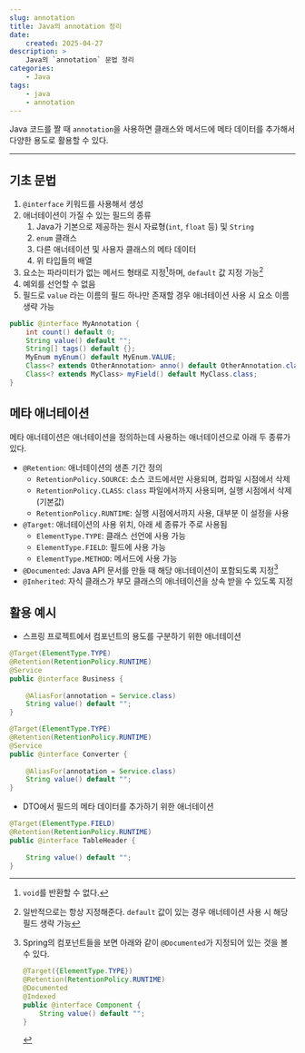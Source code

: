 ```yaml
---
slug: annotation
title: Java의 annotation 정리
date:
    created: 2025-04-27
description: >
    Java의 `annotation` 문법 정리
categories:
    - Java
tags:
    - java
    - annotation
---
```


Java 코드를 짤 때 `annotation`을 사용하면 클래스와 메서드에 메타 데이터를 추가해서 다양한 용도로 활용할 수 있다.  

<!-- more -->

---

## 기초 문법

1. `@interface` 키워드를 사용해서 생성
1. 애너테이션이 가질 수 있는 필드의 종류
    1. Java가 기본으로 제공하는 원시 자료형(`int`, `float` 등) 및 `String`
    1. `enum` 클래스
    1. 다른 애너테이션 및 사용자 클래스의 메타 데이터
    1. 위 타입들의 배열
1. 요소는 파라미터가 없는 메서드 형태로 지정[^1]하며, `default` 값 지정 가능[^2]
1. 예외를 선언할 수 없음
1. 필드로 `value` 라는 이름의 필드 하나만 존재할 경우 애너테이션 사용 시 요소 이름 생략 가능

[^1]: `void`를 반환할 수 없다.  
[^2]: 일반적으로는 항상 지정해준다. `default` 값이 있는 경우 애너테이션 사용 시 해당 필드 생략 가능  

```java
public @interface MyAnnotation {
    int count() default 0;
    String value() default "";
    String[] tags() default {};
    MyEnum myEnum() default MyEnum.VALUE;
    Class<? extends OtherAnnotation> anno() default OtherAnnotation.class;
    Class<? extends MyClass> myField() default MyClass.class;
}
```

## 메타 애너테이션

메타 애너테이션은 애너테이션을 정의하는데 사용하는 애너테이션으로 아래 두 종류가 있다.  

- `@Retention`: 애너테이션의 생존 기간 정의
    - `RetentionPolicy.SOURCE`: 소스 코드에서만 사용되며, 컴파일 시점에서 삭제
    - `RetentionPolicy.CLASS`: `class` 파일에서까지 사용되며, 실행 시점에서 삭제(기본값)
    - `RetentionPolicy.RUNTIME`: 실행 시점에서까지 사용, 대부분 이 설정을 사용
- `@Target`: 애너테이션의 사용 위치, 아래 세 종류가 주로 사용됨
    - `ElementType.TYPE`: 클래스 선언에 사용 가능
    - `ElementType.FIELD`: 필드에 사용 가능
    - `ElementType.METHOD`: 메서드에 사용 가능
- `@Documented`: Java API 문서를 만들 때 해당 애너테이션이 포함되도록 지정[^3]
- `@Inherited`: 자식 클래스가 부모 클래스의 애너테이션을 상속 받을 수 있도록 지정

[^3]:
    Spring의 컴포넌트들을 보면 아래와 같이 `@Documented`가 지정되어 있는 것을 볼 수 있다.  

    ```java
    @Target({ElementType.TYPE})
    @Retention(RetentionPolicy.RUNTIME)
    @Documented
    @Indexed
    public @interface Component {
        String value() default "";
    }
    ```

## 활용 예시

- 스프링 프로젝트에서 컴포넌트의 용도를 구분하기 위한 애너테이션

```java
@Target(ElementType.TYPE)
@Retention(RetentionPolicy.RUNTIME)
@Service
public @interface Business {
    
    @AliasFor(annotation = Service.class)
    String value() default "";
}
```

```java
@Target(ElementType.TYPE)
@Retention(RetentionPolicy.RUNTIME)
@Service
public @interface Converter {
    
    @AliasFor(annotation = Service.class)
    String value() default "";
}
```

- DTO에서 필드의 메타 데이터를 추가하기 위한 애너테이션

```java
@Target(ElementType.FIELD)
@Retention(RetentionPolicy.RUNTIME)
public @interface TableHeader {
    
    String value() default "";
}
```
